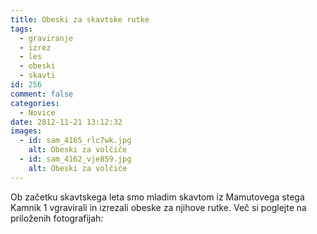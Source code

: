 ```yaml
---
title: Obeski za skavtske rutke
tags:
  - graviranje
  - izrez
  - les
  - obeski
  - skavti
id: 256
comment: false
categories:
  - Novice
date: 2012-11-21 13:12:32
images:
  - id: sam_4165_rlc7wk.jpg
    alt: Obeski za volčiče
  - id: sam_4162_vje859.jpg
    alt: Obeski za volčiče
---
```


Ob začetku skavtskega leta smo mladim skavtom iz Mamutovega stega Kamnik 1 vgravirali in izrezali obeske za njihove rutke. Več si poglejte na priloženih fotografijah: